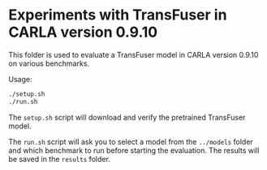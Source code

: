 # Experiments with TransFuser in CARLA version 0.9.10

This folder is used to evaluate a TransFuser model in CARLA version 0.9.10 on various benchmarks.

Usage:
    
```bash
./setup.sh
./run.sh
```

The `setup.sh` script will download and verify the pretrained TransFuser model. 

The `run.sh` script will ask you to select a model from the `../models` folder and which benchmark to run before starting the evaluation. The results will be saved in the `results` folder.
